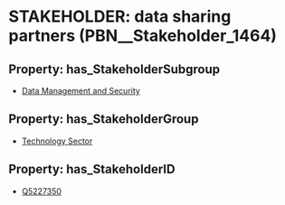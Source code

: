 # STAKEHOLDER: __data sharing partners__ (PBN__Stakeholder_1464)

## Property: has_StakeholderSubgroup

* [Data Management and Security](PBN__StakeholderSubgroup_152)

## Property: has_StakeholderGroup

* [Technology Sector](PBN__StakeholderGroup_12)

## Property: has_StakeholderID

* [Q5227350](Q5227350)

